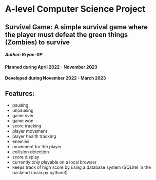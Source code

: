# A-level Computer Science Project
## **Survival Game**: A simple survival game where the player must defeat the green things (Zombies) to survive
##### Author: Bryan-GP
#### Planned during April 2022 - November 2023
#### Developed during November 2022 - March 2023

## Features:
- pausing
- unpausing
- game over
- game won
- score tracking
- player movement
- player health tracking
- enemies 
- movement for the player
- collision detection
- score display
- currently only playable on a local browser
- keeps track of high score by using a database system (SQLite) in the backend (main.py python3) 

